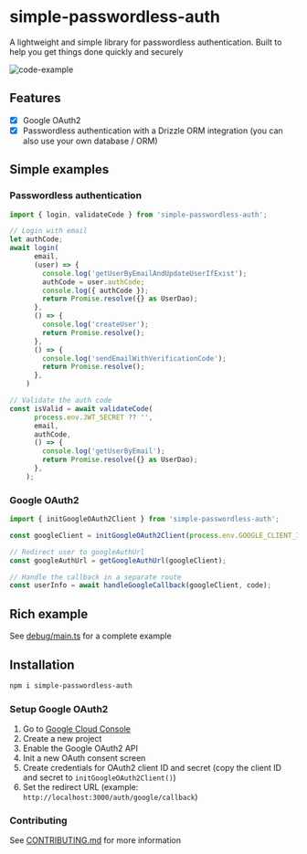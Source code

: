 # simple-passwordless-auth

A lightweight and simple library for passwordless authentication. Built to help you get things done quickly and securely

![code-example](https://github.com/TheSmartMonkey/simple-passwordless-auth/blob/main/debug/code-example.png)

## Features

- [x] Google OAuth2
- [x] Passwordless authentication with a Drizzle ORM integration (you can also use your own database / ORM)

## Simple examples

### Passwordless authentication

```ts
import { login, validateCode } from 'simple-passwordless-auth';

// Login with email
let authCode;
await login(
      email,
      (user) => {
        console.log('getUserByEmailAndUpdateUserIfExist');
        authCode = user.authCode;
        console.log({ authCode });
        return Promise.resolve({} as UserDao);
      },
      () => {
        console.log('createUser');
        return Promise.resolve();
      },
      () => {
        console.log('sendEmailWithVerificationCode');
        return Promise.resolve();
      },
    )

// Validate the auth code
const isValid = await validateCode(
      process.env.JWT_SECRET ?? '',
      email,
      authCode,
      () => {
        console.log('getUserByEmail');
        return Promise.resolve({} as UserDao);
      },
    );
```

### Google OAuth2

```ts
import { initGoogleOAuth2Client } from 'simple-passwordless-auth';

const googleClient = initGoogleOAuth2Client(process.env.GOOGLE_CLIENT_ID, process.env.GOOGLE_CLIENT_SECRET, process.env.GOOGLE_REDIRECT_URL);

// Redirect user to googleAuthUrl
const googleAuthUrl = getGoogleAuthUrl(googleClient);

// Handle the callback in a separate route
const userInfo = await handleGoogleCallback(googleClient, code);
```

## Rich example

See [debug/main.ts](debug/main.ts) for a complete example

## Installation

```sh
npm i simple-passwordless-auth
```

### Setup Google OAuth2

1. Go to [Google Cloud Console](https://console.cloud.google.com/)
2. Create a new project
3. Enable the Google OAuth2 API
4. Init a new OAuth consent screen
5. Create credentials for OAuth2 client ID and secret (copy the client ID and secret to `initGoogleOAuth2Client()`)
6. Set the redirect URL (example: `http://localhost:3000/auth/google/callback`)

### Contributing

See [CONTRIBUTING.md](CONTRIBUTING.md) for more information
